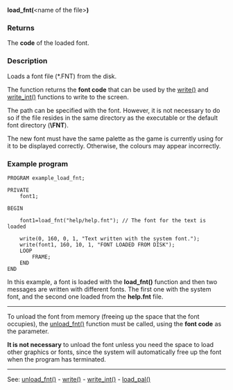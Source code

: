 **load_fnt(**&lt;name of the file&gt;**)**

### Returns

The **code** of the loaded font.

### Description

Loads a font file (*.FNT) from the disk.

The function returns the **font code** that can be used by the
[write()](write().md) and [write_int()](write_int().md) functions to write to the screen.

The path can be specified with the font. However, it is not necessary to do so if the
file resides in the same directory as the executable or the default font directory (**\FNT**).

The new font must have the same palette as the game is currently using for it to be
displayed correctly. Otherwise, the colours may appear incorrectly.

### Example program
```
PROGRAM example_load_fnt;

PRIVATE
    font1;

BEGIN

    font1=load_fnt("help/help.fnt"); // The font for the text is loaded

    write(0, 160, 0, 1, "Text written with the system font.");
    write(font1, 160, 10, 1, "FONT LOADED FROM DISK");
    LOOP
        FRAME;
    END
END
```


In this example, a font is loaded with the **load_fnt()** function and then two messages
are written with different fonts. The first one with the system font, and the
second one loaded from the **help.fnt** file.

---------------------------------------


To unload the font from memory (freeing up the space that the font occupies), the
[unload_fnt()](unload_fnt().md) function must be called, using the **font code** as the parameter.

**It is not necessary** to unload the font unless you need the space to load other
graphics or fonts, since the system will automatically free up the font when the
program has terminated.

---------------------------------------
See: [unload_fnt()](unload_fnt().md) - [write()](write().md) - [write_int()](write().md) - [load_pal()](load_pal().md)

